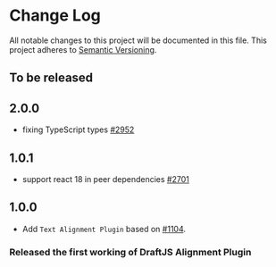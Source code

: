 # Change Log

All notable changes to this project will be documented in this file.
This project adheres to [Semantic Versioning](http://semver.org/).

## To be released

## 2.0.0

- fixing TypeScript types [#2952](https://github.com/draft-js-plugins/draft-js-plugins/issues/2952)

## 1.0.1

- support react 18 in peer dependencies [#2701](https://github.com/draft-js-plugins/draft-js-plugins/issues/2701)

## 1.0.0

- Add `Text Alignment Plugin` based on [#1104](https://github.com/draft-js-plugins/draft-js-plugins/issues/1104).

### Released the first working of DraftJS Alignment Plugin
